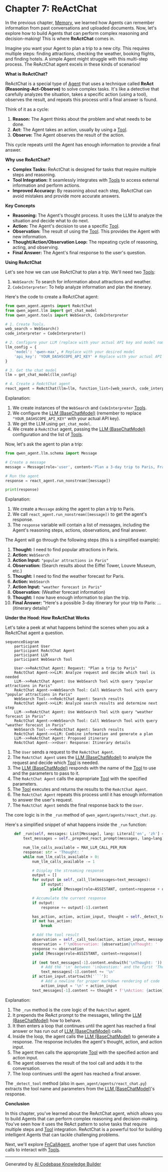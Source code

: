 # Chapter 7: ReActChat

In the previous chapter, [Memory](06_memory.md), we learned how Agents can remember information from past conversations and uploaded documents. Now, let's explore how to build Agents that can perform complex reasoning and decision-making! This is where **ReActChat** comes in.

Imagine you want your Agent to plan a trip to a new city. This requires multiple steps: finding attractions, checking the weather, booking flights, and finding hotels. A simple Agent might struggle with this multi-step process. The ReActChat agent excels in these kinds of scenarios!

**What is ReActChat?**

ReActChat is a special type of [Agent](01_agent.md) that uses a technique called **ReAct (Reasoning-Act-Observe)** to solve complex tasks. It's like a detective that carefully analyzes the situation, takes a specific action (using a tool), observes the result, and repeats this process until a final answer is found.

Think of it as a cycle:

1.  **Reason:** The Agent thinks about the problem and what needs to be done.
2.  **Act:** The Agent takes an action, usually by using a [Tool](05_tool.md).
3.  **Observe:** The Agent observes the result of the action.

This cycle repeats until the Agent has enough information to provide a final answer.

**Why use ReActChat?**

*   **Complex Tasks:** ReActChat is designed for tasks that require multiple steps and reasoning.
*   **Tool Integration:** It seamlessly integrates with [Tools](05_tool.md) to access external information and perform actions.
*   **Improved Accuracy:** By reasoning about each step, ReActChat can avoid mistakes and provide more accurate answers.

**Key Concepts**

*   **Reasoning:** The Agent's thought process. It uses the LLM to analyze the situation and decide what to do next.
*   **Action:** The Agent's decision to use a specific [Tool](05_tool.md).
*   **Observation:** The result of using the [Tool](05_tool.md). This provides the Agent with new information.
*   **Thought/Action/Observation Loop:** The repeating cycle of reasoning, acting, and observing.
*   **Final Answer:** The Agent's final response to the user's question.

**Using ReActChat**

Let's see how we can use ReActChat to plan a trip. We'll need two [Tools](05_tool.md):

1.  `WebSearch`: To search for information about attractions and weather.
2.  `CodeInterpreter`: To help analyze information and plan the itinerary.

Here's the code to create a ReActChat agent:

```python
from qwen_agent.agents import ReActChat
from qwen_agent.llm import get_chat_model
from qwen_agent.tools import WebSearch, CodeInterpreter

# 1. Create Tools.
web_search = WebSearch()
code_interpreter = CodeInterpreter()

# 2. Configure your LLM (replace with your actual API key and model name)
llm_config = {
    'model': 'qwen-max', # Replace with your desired model
    'api_key': 'YOUR_DASHSCOPE_API_KEY' # Replace with your actual API key
}

# 3. Get the chat model
llm = get_chat_model(llm_config)

# 4. Create a ReActChat agent
react_agent = ReActChat(llm=llm, function_list=[web_search, code_interpreter])
```

Explanation:

1.  We create instances of the `WebSearch` and `CodeInterpreter` [Tools](05_tool.md).
2.  We configure the [LLM (BaseChatModel)](04_llm__basechatmodel_.md) (remember to replace `"YOUR_DASHSCOPE_API_KEY"` with your actual API key).
3.  We get the LLM using `get_chat_model`.
4.  We create a `ReActChat` agent, passing the [LLM (BaseChatModel)](04_llm__basechatmodel_.md) configuration and the list of [Tools](05_tool.md).

Now, let's ask the agent to plan a trip:

```python
from qwen_agent.llm.schema import Message

# Create a message
message = Message(role='user', content='Plan a 3-day trip to Paris, France.  What are some popular attractions, and what will the weather be like?')

# Run the agent
response = react_agent.run_nonstream([message])

print(response)
```

Explanation:

1.  We create a `Message` asking the agent to plan a trip to Paris.
2.  We call `react_agent.run_nonstream([message])` to get the agent's response.
3.  The `response` variable will contain a list of messages, including the Agent's reasoning steps, actions, observations, and final answer.

The Agent will go through the following steps (this is a simplified example):

1.  **Thought:** I need to find popular attractions in Paris.
2.  **Action:** `WebSearch`
3.  **Action Input:** `"popular attractions in Paris"`
4.  **Observation:** (Search results about the Eiffel Tower, Louvre Museum, etc.)
5.  **Thought:** I need to find the weather forecast for Paris.
6.  **Action:** `WebSearch`
7.  **Action Input:** `"weather forecast in Paris"`
8.  **Observation:** (Weather forecast information)
9.  **Thought:** I now have enough information to plan the trip.
10. **Final Answer:** "Here's a possible 3-day itinerary for your trip to Paris: ... (itinerary details)"

**Under the Hood: How ReActChat Works**

Let's take a peek at what happens behind the scenes when you ask a ReActChat agent a question.

```mermaid
sequenceDiagram
    participant User
    participant ReActChat Agent
    participant LLM
    participant WebSearch Tool

    User->>ReActChat Agent: Request: "Plan a trip to Paris"
    ReActChat Agent->>LLM: Analyze request and decide which tool is needed
    LLM-->>ReActChat Agent: Use WebSearch Tool with query "popular attractions in Paris"
    ReActChat Agent->>WebSearch Tool: Call WebSearch Tool with query "popular attractions in Paris"
    WebSearch Tool-->>ReActChat Agent: Search results
    ReActChat Agent->>LLM: Analyze search results and determine next step
    LLM-->>ReActChat Agent: Use WebSearch Tool with query "weather forecast in Paris"
    ReActChat Agent->>WebSearch Tool: Call WebSearch Tool with query "weather forecast in Paris"
    WebSearch Tool-->>ReActChat Agent: Search results
    ReActChat Agent->>LLM: Combine information and generate a plan
    LLM-->>ReActChat Agent: Proposed itinerary
    ReActChat Agent-->>User: Response: Itinerary details
```

1.  The `User` sends a request to the `ReActChat Agent`.
2.  The `ReActChat Agent` uses the [LLM (BaseChatModel)](04_llm__basechatmodel_.md) to analyze the request and decide which [Tool](05_tool.md) is needed.
3.  The [LLM (BaseChatModel)](04_llm__basechatmodel_.md) responds with the name of the [Tool](05_tool.md) to use and the parameters to pass to it.
4.  The `ReActChat Agent` calls the appropriate [Tool](05_tool.md) with the specified parameters.
5.  The [Tool](05_tool.md) executes and returns the results to the `ReActChat Agent`.
6.  The `ReActChat Agent` repeats this process until it has enough information to answer the user's request.
7.  The `ReActChat Agent` sends the final response back to the `User`.

The core logic is in the `_run` method of `qwen_agent/agents/react_chat.py`.

Here's a simplified snippet of what happens inside the `_run` function:

```python
    def _run(self, messages: List[Message], lang: Literal['en', 'zh'] = 'en', **kwargs) -> Iterator[List[Message]]:
        text_messages = self._prepend_react_prompt(messages, lang=lang)

        num_llm_calls_available = MAX_LLM_CALL_PER_RUN
        response: str = 'Thought: '
        while num_llm_calls_available > 0:
            num_llm_calls_available -= 1

            # Display the streaming response
            output = []
            for output in self._call_llm(messages=text_messages):
                if output:
                    yield [Message(role=ASSISTANT, content=response + output[-1].content)]

            # Accumulate the current response
            if output:
                response += output[-1].content

            has_action, action, action_input, thought = self._detect_tool(output[-1].content)
            if not has_action:
                break

            # Add the tool result
            observation = self._call_tool(action, action_input, messages=messages, **kwargs)
            observation = f'\nObservation: {observation}\nThought: '
            response += observation
            yield [Message(role=ASSISTANT, content=response)]

            if (not text_messages[-1].content.endswith('\nThought: ')) and (not thought.startswith('\n')):
                # Add the '\n' between '\nQuestion:' and the first 'Thought:'
                text_messages[-1].content += '\n'
            if action_input.startswith('```'):
                # Add a newline for proper markdown rendering of code
                action_input = '\n' + action_input
            text_messages[-1].content += thought + f'\nAction: {action}\nAction Input: {action_input}' + observation
```

Explanation:

1.  The `_run` method is the core logic of the `ReActChat` agent.
2.  It prepends the ReAct prompt to the messages, telling the [LLM (BaseChatModel)](04_llm__basechatmodel_.md) how to behave.
3.  It then enters a loop that continues until the agent has reached a final answer or has run out of [LLM (BaseChatModel)](04_llm__basechatmodel_.md) calls.
4.  Inside the loop, the agent calls the [LLM (BaseChatModel)](04_llm__basechatmodel_.md) to generate a response. The response includes the agent's thought, action, and action input.
5.  The agent then calls the appropriate [Tool](05_tool.md) with the specified action and action input.
6.  The agent observes the result of the tool call and adds it to the conversation.
7.  The loop continues until the agent has reached a final answer.

The `_detect_tool` method (also in `qwen_agent/agents/react_chat.py`) extracts the tool name and parameters from the [LLM (BaseChatModel)](04_llm__basechatmodel_.md)'s response.

**Conclusion**

In this chapter, you've learned about the ReActChat agent, which allows you to build Agents that can perform complex reasoning and decision-making. You've seen how it uses the ReAct pattern to solve tasks that require multiple steps and [Tool](05_tool.md) integration. ReActChat is a powerful tool for building intelligent Agents that can tackle challenging problems.

Next, we'll explore [FnCallAgent](08_fncallagent.md), another type of agent that uses function calls to interact with [Tools](05_tool.md).


---

Generated by [AI Codebase Knowledge Builder](https://github.com/The-Pocket/Tutorial-Codebase-Knowledge)